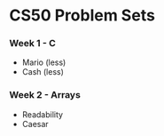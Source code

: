 # CS50 Problem Sets

### Week 1  - C
* Mario (less)
* Cash (less)

### Week 2  - Arrays
* Readability
* Caesar